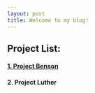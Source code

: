 ```yaml
---
layout: post
title: Welcome to my blog!
---
```


## Project List:

#### [1. Project Benson](_project_benson.md)
#### 2. Project Luther
